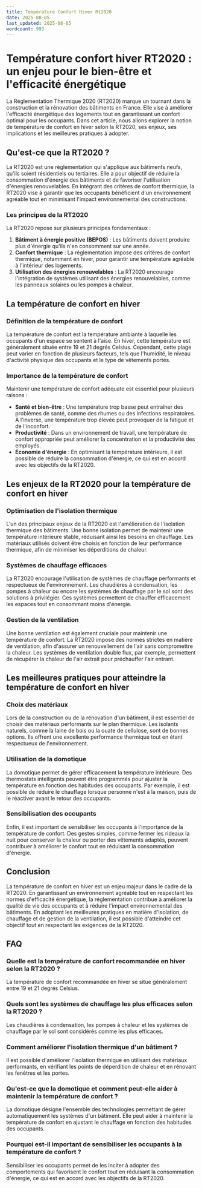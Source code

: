 ```yaml
---
title: Température Confort Hiver Rt2020
date: 2025-08-05
last_updated: 2025-08-05
wordcount: 993
---
```


# Température confort hiver RT2020 : un enjeu pour le bien-être et l'efficacité énergétique

La Réglementation Thermique 2020 (RT2020) marque un tournant dans la construction et la rénovation des bâtiments en France. Elle vise à améliorer l'efficacité énergétique des logements tout en garantissant un confort optimal pour les occupants. Dans cet article, nous allons explorer la notion de température de confort en hiver selon la RT2020, ses enjeux, ses implications et les meilleures pratiques à adopter.

## Qu'est-ce que la RT2020 ?

La RT2020 est une réglementation qui s'applique aux bâtiments neufs, qu'ils soient résidentiels ou tertiaires. Elle a pour objectif de réduire la consommation d'énergie des bâtiments et de favoriser l'utilisation d'énergies renouvelables. En intégrant des critères de confort thermique, la RT2020 vise à garantir que les occupants bénéficient d'un environnement agréable tout en minimisant l'impact environnemental des constructions.

### Les principes de la RT2020

La RT2020 repose sur plusieurs principes fondamentaux :

1. **Bâtiment à énergie positive (BEPOS)** : Les bâtiments doivent produire plus d'énergie qu'ils n'en consomment sur une année.
2. **Confort thermique** : La réglementation impose des critères de confort thermique, notamment en hiver, pour garantir une température agréable à l'intérieur des logements.
3. **Utilisation des énergies renouvelables** : La RT2020 encourage l'intégration de systèmes utilisant des énergies renouvelables, comme les panneaux solaires ou les pompes à chaleur.

## La température de confort en hiver

### Définition de la température de confort

La température de confort est la température ambiante à laquelle les occupants d'un espace se sentent à l'aise. En hiver, cette température est généralement située entre 19 et 21 degrés Celsius. Cependant, cette plage peut varier en fonction de plusieurs facteurs, tels que l'humidité, le niveau d'activité physique des occupants et le type de vêtements portés.

### Importance de la température de confort

Maintenir une température de confort adéquate est essentiel pour plusieurs raisons :

- **Santé et bien-être** : Une température trop basse peut entraîner des problèmes de santé, comme des rhumes ou des infections respiratoires. À l'inverse, une température trop élevée peut provoquer de la fatigue et de l'inconfort.
- **Productivité** : Dans un environnement de travail, une température de confort appropriée peut améliorer la concentration et la productivité des employés.
- **Économie d'énergie** : En optimisant la température intérieure, il est possible de réduire la consommation d'énergie, ce qui est en accord avec les objectifs de la RT2020.

## Les enjeux de la RT2020 pour la température de confort en hiver

### Optimisation de l'isolation thermique

L'un des principaux enjeux de la RT2020 est l'amélioration de l'isolation thermique des bâtiments. Une bonne isolation permet de maintenir une température intérieure stable, réduisant ainsi les besoins en chauffage. Les matériaux utilisés doivent être choisis en fonction de leur performance thermique, afin de minimiser les déperditions de chaleur.

### Systèmes de chauffage efficaces

La RT2020 encourage l'utilisation de systèmes de chauffage performants et respectueux de l'environnement. Les chaudières à condensation, les pompes à chaleur ou encore les systèmes de chauffage par le sol sont des solutions à privilégier. Ces systèmes permettent de chauffer efficacement les espaces tout en consommant moins d'énergie.

### Gestion de la ventilation

Une bonne ventilation est également cruciale pour maintenir une température de confort. La RT2020 impose des normes strictes en matière de ventilation, afin d'assurer un renouvellement de l'air sans compromettre la chaleur. Les systèmes de ventilation double flux, par exemple, permettent de récupérer la chaleur de l'air extrait pour préchauffer l'air entrant.

## Les meilleures pratiques pour atteindre la température de confort en hiver

### Choix des matériaux

Lors de la construction ou de la rénovation d'un bâtiment, il est essentiel de choisir des matériaux performants sur le plan thermique. Les isolants naturels, comme la laine de bois ou la ouate de cellulose, sont de bonnes options. Ils offrent une excellente performance thermique tout en étant respectueux de l'environnement.

### Utilisation de la domotique

La domotique permet de gérer efficacement la température intérieure. Des thermostats intelligents peuvent être programmés pour ajuster la température en fonction des habitudes des occupants. Par exemple, il est possible de réduire le chauffage lorsque personne n'est à la maison, puis de le réactiver avant le retour des occupants.

### Sensibilisation des occupants

Enfin, il est important de sensibiliser les occupants à l'importance de la température de confort. Des gestes simples, comme fermer les rideaux la nuit pour conserver la chaleur ou porter des vêtements adaptés, peuvent contribuer à améliorer le confort tout en réduisant la consommation d'énergie.

## Conclusion

La température de confort en hiver est un enjeu majeur dans le cadre de la RT2020. En garantissant un environnement agréable tout en respectant les normes d'efficacité énergétique, la réglementation contribue à améliorer la qualité de vie des occupants et à réduire l'impact environnemental des bâtiments. En adoptant les meilleures pratiques en matière d'isolation, de chauffage et de gestion de la ventilation, il est possible d'atteindre cet objectif tout en respectant les exigences de la RT2020.

## FAQ

### Quelle est la température de confort recommandée en hiver selon la RT2020 ?

La température de confort recommandée en hiver se situe généralement entre 19 et 21 degrés Celsius.

### Quels sont les systèmes de chauffage les plus efficaces selon la RT2020 ?

Les chaudières à condensation, les pompes à chaleur et les systèmes de chauffage par le sol sont considérés comme les plus efficaces.

### Comment améliorer l'isolation thermique d'un bâtiment ?

Il est possible d'améliorer l'isolation thermique en utilisant des matériaux performants, en vérifiant les points de déperdition de chaleur et en rénovant les fenêtres et les portes.

### Qu'est-ce que la domotique et comment peut-elle aider à maintenir la température de confort ?

La domotique désigne l'ensemble des technologies permettant de gérer automatiquement les systèmes d'un bâtiment. Elle peut aider à maintenir la température de confort en ajustant le chauffage en fonction des habitudes des occupants.

### Pourquoi est-il important de sensibiliser les occupants à la température de confort ?

Sensibiliser les occupants permet de les inciter à adopter des comportements qui favorisent le confort tout en réduisant la consommation d'énergie, ce qui est en accord avec les objectifs de la RT2020.